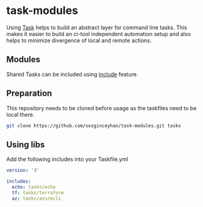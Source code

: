 # task-modules

Using [Task](https://taskfile.dev) helps to build an abstract layer for command line tasks.
This makes it easier to build an ci-tool independent automation setup and also helps to minimize divergence of local and remote actions.

## Modules

Shared Tasks can be included using [include](https://taskfile.dev/#/usage?id=including-other-taskfiles) feature.

## Preparation

This repository needs to be cloned before usage as the taskfiles need to be local there.

```bash
git clone https://github.com/sezginceyhan/task-modules.git tasks
```

## Using libs

Add the following includes into your Taskfile.yml

```yaml
version: '3'

includes:
  echo: tasks/echo
  tf: tasks/terraform
  az: tasks/azurecli
```
